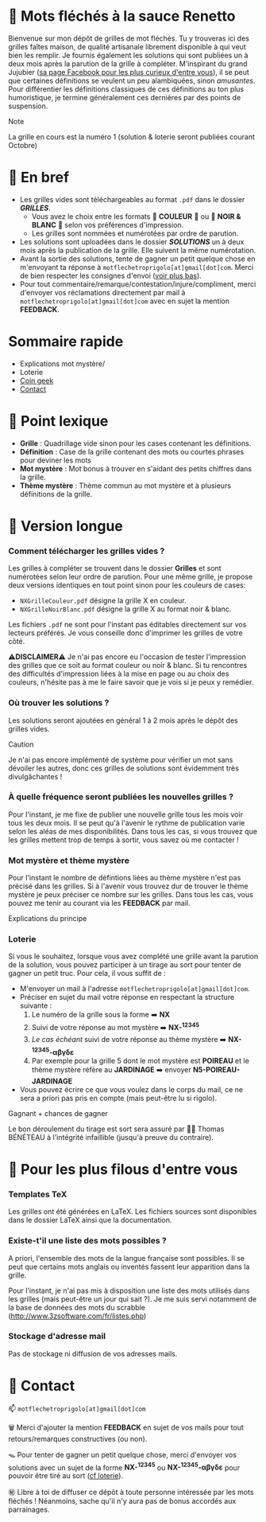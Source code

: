 # 🐲 Mots fléchés à la sauce Renetto

Bienvenue sur mon dépôt de grilles de mot fléchés. Tu y trouveras ici des grilles faîtes maison, de qualité artisanale librement disponible à qui veut bien les remplir. Je fournis également les solutions qui sont publiées un à deux mois après la parution de la grille à compléter. M'inspirant du grand Jujubier ([sa page Facebook pour les plus curieux d'entre vous](https://www.facebook.com/p/Les-mots-fl%C3%A9ch%C3%A9s-de-Jujubier-100078019182517/)), il se peut que certaines définitions se veulent un peu alambiquées, sinon *amusantes*. Pour différentier les définitions classiques de ces définitions au ton plus humoristique, je termine généralement ces dernières par des points de suspension.

>[!NOTE]
> La grille en cours est la numéro 1 (solution & loterie seront publiées courant Octobre)

# 🦥 En bref

+ Les grilles vides sont téléchargeables au format `.pdf` dans le dossier ***GRILLES***. 
   - Vous avez le choix entre les formats 🌈 **COULEUR** 🌈 ou  🦃 **NOIR & BLANC** 🐓 selon vos préférences d'impression.
   - Les grilles sont nommées et numérotées par ordre de parution.
+ Les solutions sont uploadées dans le dossier ***SOLUTIONS*** un à deux mois après la publication de la grille. Elle suivent la même numérotation.
+ Avant la sortie des solutions, tente de gagner un petit quelque chose en m'envoyant ta réponse à `motflechetroprigolo[at]gmail[dot]com`. Merci de bien respecter les consignes d'envoi ([voir plus bas](#loterie)).
+ Pour tout commentaire/remarque/contestation/injure/compliment, merci d'envoyer vos réclamations directement par mail à `motflechetroprigolo[at]gmail[dot]com` avec en sujet la mention **FEEDBACK**.

# Sommaire rapide
+ Explications mot mystère/
+ Loterie
+ [Coin geek](#skunk-pour-les-plus-filous-dentre-vous)
+ [Contact](#contact)

# 🦆 Point lexique

- **Grille** : Quadrillage vide sinon pour les cases contenant les définitions.
- **Définition** : Case de la grille contenant des mots ou courtes phrases pour deviner les mots
- **Mot mystère** : Mot bonus à trouver en s'aidant des petits chiffres dans la grille.
- **Thème mystère** : Thème commun au mot mystère et à plusieurs définitions de la grille.


# 🐸 Version longue

### Comment télécharger les grilles vides ?
Les grilles à compléter se trouvent dans le dossier **Grilles** et sont numérotées selon leur ordre de parution. Pour une même grille, je propose deux versions identiques en tout point sinon pour les couleurs de cases:
+ `NXGrilleCouleur.pdf` désigne la grille X en couleur.
+ `NXGrilleNoirBlanc.pdf` désigne la grille X au format noir & blanc.

Les fichiers `.pdf` ne sont pour l'instant pas éditables directement sur vos lecteurs préférés. Je vous conseille donc d'imprimer les grilles de votre côté.

⚠️**DISCLAIMER**⚠️ Je n'ai pas encore eu l'occasion de tester l'impression des grilles que ce soit au format couleur ou noir & blanc. Si tu rencontres des difficultés d'impression liées à la mise en page ou au choix des couleurs, n'hésite pas à me le faire savoir que je vois si je peux y remédier.


### Où trouver les solutions ?
Les solutions seront ajoutées en général 1 à 2 mois après le dépôt des grilles vides. 

>[!CAUTION]
>Je n'ai pas encore implémenté de système pour vérifier un mot sans dévoiler les autres, donc ces grilles de solutions sont évidemment très divulgâchantes !

### À quelle fréquence seront publiées les nouvelles grilles ?

Pour l'instant, je me fixe de publier une nouvelle grille tous les mois voir tous les deux mois. Il se peut qu'à l'avenir le rythme de publication varie selon les aléas de mes disponibilités. Dans tous les cas, si vous trouvez que les grilles mettent trop de temps à sortir, vous savez où me contacter !

### Mot mystère et thème mystère

Pour l'instant le nombre de défintions liées au thème mystère n'est pas précisé dans les grilles. Si à l'avenir vous trouvez dur de trouver le thème mystère je peux préciser ce nombre sur les grilles. Dans tous les cas, vous pouvez me tenir au courant via les **FEEDBACK** par mail.

Explications du principe

### Loterie 
Si vous le souhaitez, lorsque vous avez complété une grille avant la parution de la solution, vous pouvez participer à un tirage au sort pour tenter de gagner un petit truc. Pour cela, il vous suffit de :
+ M'envoyer un mail à l'adresse `motflechetroprigolo[at]gmail[dot]com`.
+ Préciser en sujet du mail votre réponse en respectant la structure suivante :
   1) Le numéro de la grille sous la forme :arrow_right: **NX**
   2) Suivi de votre réponse au mot mystère :arrow_right: **NX-<sup>12345</sup>**
   3) *Le cas échéant* suivi de votre réponse au thème mystère :arrow_right: **NX-<sup>12345</sup>-αβγδε**
   4) Par exemple pour la grille 5 dont le mot mystère est **POIREAU** et le thème mystère réfère au **JARDINAGE** ➡️ envoyer **N5-POIREAU-JARDINAGE**
+ Vous pouvez écrire ce que vous voulez dans le corps du mail, ce ne sera a priori pas pris en compte (mais peut-être lu si rigolo).

Gagnant + chances de gagner

Le bon déroulement du tirage est sort sera assuré par :technologist: Thomas BÉNÉTEAU à l'intégrité infaillible (jusqu'à preuve du contraire).

# :skunk: Pour les plus filous d'entre vous

### Templates TeX
Les grilles ont été générées en LaTeX. Les fichiers sources sont disponibles dans le dossier LaTeX ainsi que la documentation. 

### Existe-t'il une liste des mots possibles ?

A priori, l'ensemble des mots de la langue française sont possibles. Il se peut que certains mots anglais ou inventés fassent leur apparition dans la grille.

Pour l'instant, je n'ai pas mis à disposition une liste des mots utilisés dans les grilles (mais peut-être un jour qui sait ?). Je me suis servi notamment de la base de données des mots du scrabble (http://www.3zsoftware.com/fr/listes.php) 

### Stockage d'adresse mail

Pas de stockage ni diffusion de vos adresses mails.

# 🐧 Contact
📫 `motflechetroprigolo[at]gmail[dot]com`

🗑️ Merci d'ajouter la mention **FEEDBACK** en sujet de vos mails pour tout retours/remarques constructives (ou non).

🪤 Pour tenter de gagner un petit quelque chose, merci d'envoyer vos solutions avec un sujet de la forme **NX-<sup>12345</sup>** ou **NX-<sup>12345</sup>-αβγδε** pour pouvoir être tiré au sort ([cf loterie](#loterie)).

㊙️ Libre à toi de diffuser ce dépôt à toute personne intéressée par les mots fléchés ! Néanmoins, sache qu'il n'y aura pas de bonus accordés aux parrainages.

